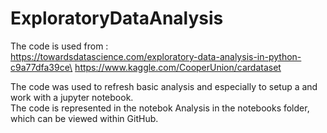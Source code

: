 # ExploratoryDataAnalysis
The code is used from :\
 https://towardsdatascience.com/exploratory-data-analysis-in-python-c9a77dfa39ce\
 https://www.kaggle.com/CooperUnion/cardataset

The code was used to refresh basic analysis and especially to setup a and work with a jupyter notebook.\
The code is represented in the notebok Analysis in the notebooks folder, which can be viewed within GitHub.